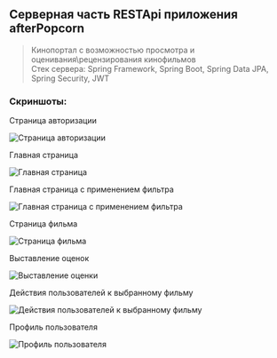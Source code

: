 ## Серверная часть RESTApi приложения afterPopcorn

> Кинопортал с возможностью просмотра и оценивания\рецензирования кинофильмов <br/>
> Стек сервера: Spring Framework, Spring Boot, Spring Data JPA, Spring Security, JWT

### Скриншоты:
Страница авторизации

<image src="https://imgur.com/5VAqHm2.jpg" alt="Страница авторизации">
  
Главная страница

<image src="https://imgur.com/pdKH5bm.jpg" alt="Главная страница">

Главная страница с применением фильтра

<image src="https://imgur.com/1j9cunn.jpg" alt="Главная страница с применением фильтра">

Страница фильма

<image src="https://imgur.com/9agQAjW.jpg" alt="Страница фильма">

Выставление оценок

<image src="https://imgur.com/gdvxAFR.jpg" alt="Выставление оценки">

Действия пользователей к выбранному фильму

<image src="https://imgur.com/fnZlQ6O.jpg" alt="Действия пользователей к выбранному фильму">

Профиль пользователя

<image src="https://imgur.com/v4zbZw2.jpg" alt="Профиль пользователя">
